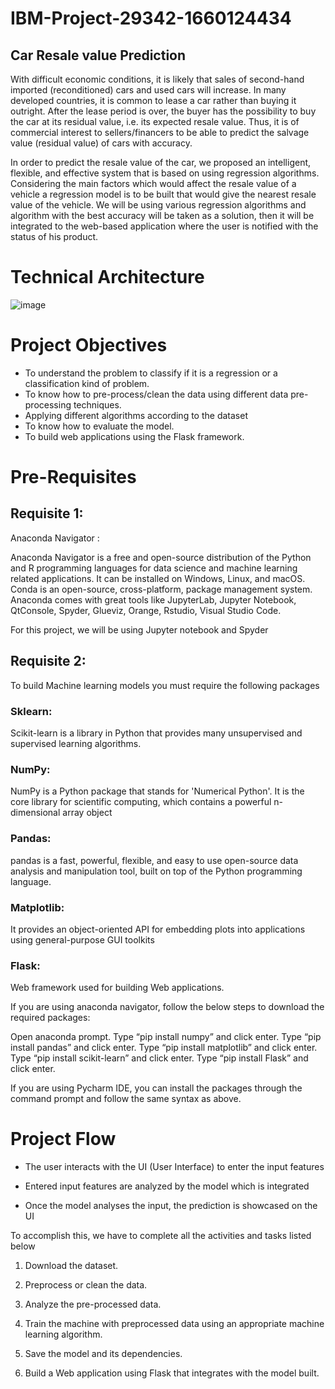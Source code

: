 # IBM-Project-29342-1660124434
## Car Resale value Prediction

With difficult economic conditions, it is likely that sales of second-hand imported (reconditioned) cars and used cars will increase. In many developed countries, it is common to lease a car rather than buying it outright. After the lease period is over, the buyer has the possibility to buy the car at its residual value, i.e. its expected resale value. Thus, it is of commercial interest to sellers/financers to be able to predict the salvage value (residual value) of cars with accuracy.

In order to predict the resale value of the car, we proposed an intelligent, flexible, and effective system that is based on using regression algorithms. Considering the main factors which would affect the resale value of a vehicle a regression model is to be built that would give the nearest resale value of the vehicle. We will be using various regression algorithms and algorithm with the best accuracy will be taken as a solution, then it will be integrated to the web-based application where the user is notified with the status of his product.

# Technical Architecture
![image](https://user-images.githubusercontent.com/54901070/193487105-b7d6e83b-7901-4584-b1c5-999e150941d7.png)

# Project Objectives

* To understand the problem to classify if it is a regression or a classification kind of problem.
* To know how to pre-process/clean the data using different data pre-processing techniques.
* Applying different algorithms according to the dataset
* To know how to evaluate the model.
* To build web applications using the Flask framework.

# Pre-Requisites


## Requisite 1:

Anaconda Navigator :

Anaconda Navigator is a free and open-source distribution of the Python and R programming languages for data science and machine learning related applications. It can be installed on Windows, Linux, and macOS. Conda is an open-source, cross-platform, package management system. Anaconda comes with great tools like JupyterLab, Jupyter Notebook, QtConsole, Spyder, Glueviz, Orange, Rstudio, Visual Studio Code.

For this project, we will be using Jupyter notebook and Spyder

## Requisite 2:

To build Machine learning models you must require the following packages

### Sklearn:

Scikit-learn is a library in Python that provides many unsupervised and supervised learning algorithms.

### NumPy:

NumPy is a Python package that stands for 'Numerical Python'. It is the core library for scientific computing, which contains a powerful n-dimensional array object

### Pandas:

pandas is a fast, powerful, flexible, and easy to use open-source data analysis and manipulation tool, built on top of the Python programming language.

### Matplotlib:

It provides an object-oriented API for embedding plots into applications using general-purpose GUI toolkits

### Flask:

Web framework used for building Web applications.

If you are using anaconda navigator, follow the below steps to download the required packages:

Open anaconda prompt. Type “pip install numpy” and click enter. Type “pip install pandas” and click enter. Type “pip install matplotlib” and click enter. Type “pip install scikit-learn” and click enter. Type “pip install Flask” and click enter.

If you are using Pycharm IDE, you can install the packages through the command prompt and follow the same syntax as above.

# Project Flow

* The user interacts with the UI (User Interface) to enter the input features

* Entered input features are analyzed by the model which is integrated

* Once the model analyses the input, the prediction is showcased on the UI

To accomplish this, we have to complete all the activities and tasks listed below 

1. Download the dataset.

2. Preprocess or clean the data.

3. Analyze the pre-processed data.

4. Train the machine with preprocessed data using an appropriate machine learning algorithm.

5. Save the model and its dependencies.

6. Build a Web application using Flask that integrates with the model built.
